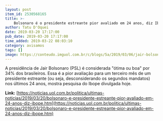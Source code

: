 ```yaml
---
layout: post
item_id: 2530568165
title: >-
    Bolsonaro é o presidente estreante pior avaliado em 24 anos, diz Ibope
author: Tatu D'Oquei
date: 2019-03-20 17:17:00
pub_date: 2019-03-20 17:17:00
time_added: 2019-03-22 08:03:10
category: avisamos
tags: []
image: https://conteudo.imguol.com.br/c/blogs/5a/2019/03/06/jair-bolsonaro-foto-marcos-correapr-1551899367562_v2_615x300.jpg
---
```


A presidência de Jair Bolsonaro (PSL) é considerada "ótima ou boa" por 34% dos brasileiros. Essa é a pior avaliação para um terceiro mês de um presidente estreante (ou seja, desconsiderando os segundos mandatos) nos últimos 24 anos, mostra pesquisa do Ibope divulgada hoje.

**Link:** [https://noticias.uol.com.br/politica/ultimas-noticias/2019/03/20/bolsonaro-e-presidente-estreante-pior-avaliado-em-24-anos-diz-ibope.htm](https://noticias.uol.com.br/politica/ultimas-noticias/2019/03/20/bolsonaro-e-presidente-estreante-pior-avaliado-em-24-anos-diz-ibope.htm)

